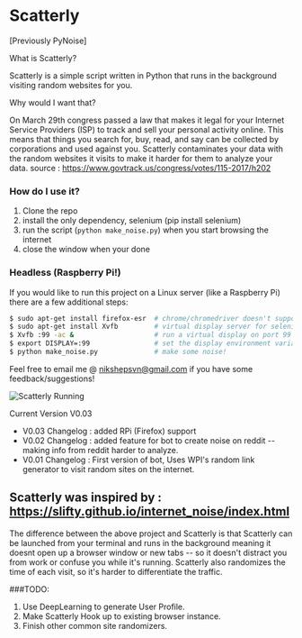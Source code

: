 # Scatterly
[Previously PyNoise]

What is Scatterly?

Scatterly is a simple script written in Python that runs in the background visiting random websites for you.

Why would I want that?

On March 29th congress passed a law that makes it legal for your Internet Service Providers (ISP) to track and sell your personal activity online. This means that things you search for, buy, read, and say can be collected by corporations and used against you. Scatterly contaminates your data with the random websites it visits to make it harder for them to analyze your data.
source : https://www.govtrack.us/congress/votes/115-2017/h202

### How do I use it?

1. Clone the repo
2. install the only dependency, selenium (pip install selenium)
3. run the script (`python make_noise.py`) when you start browsing the internet
4. close the window when your done

### Headless (Raspberry Pi!)

If you would like to run this project on a Linux server (like a Raspberry Pi) there are a few additional steps:  
```bash
$ sudo apt-get install firefox-esr  # chrome/chromedriver doesn't support RPi
$ sudo apt-get install Xvfb         # virtual display server for selenium to connect to
$ Xvfb :99 -ac &                    # run a virtual display on port 99
$ export DISPLAY=:99                # set the display environment variable
$ python make_noise.py              # make some noise!
```

Feel free to email me @ nikshepsvn@gmail.com if you have some feedback/suggestions!

![Scatterly Running](https://i.imgur.com/jF82ACF.png "Scatterly Running")

Current Version V0.03
- V0.03 Changelog : added RPi (Firefox) support
- V0.02 Changelog : added feature for bot to create noise on reddit -- making info from reddit harder to analyze.
- V0.01 Changelog : First version of bot, Uses WPI's random link generator to visit random sites on the internet.

Scatterly was inspired by : https://slifty.github.io/internet_noise/index.html
----------------------------------------------------------------------------------------

The difference between the above project and Scatterly is that Scatterly can be launched from your terminal and runs in the background meaning it doesnt open up a browser window or new tabs -- so it doesn't distract you from work or confuse you while it's running. Scatterly also randomizes the time of each visit, so it's harder to differentiate the traffic.


###TODO:
1) Use DeepLearning to generate User Profile.
2) Make Scatterly Hook up to existing browser instance.
3) Finish other common site randomizers.
